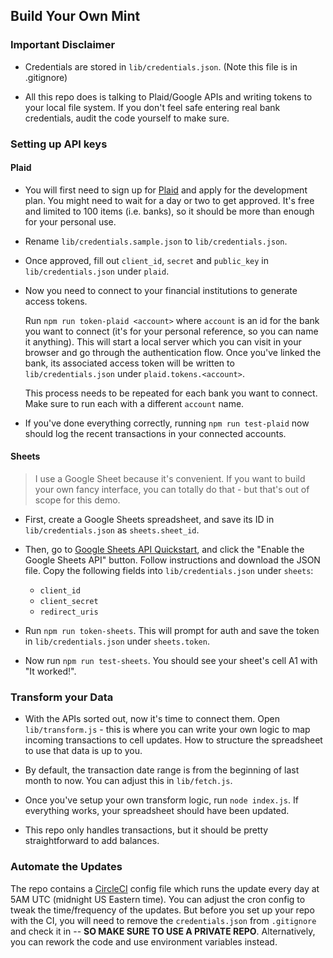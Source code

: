 ## Build Your Own Mint

### Important Disclaimer

- Credentials are stored in `lib/credentials.json`. (Note this file is in .gitignore)

- All this repo does is talking to Plaid/Google APIs and writing tokens to your local file system. If you don't feel safe entering real bank credentials, audit the code yourself to make sure.

### Setting up API keys

#### Plaid

- You will first need to sign up for [Plaid](https://plaid.com/) and apply for the development plan. You might need to wait for a day or two to get approved. It's free and limited to 100 items (i.e. banks), so it should be more than enough for your personal use.

- Rename `lib/credentials.sample.json` to `lib/credentials.json`.

- Once approved, fill out `client_id`, `secret` and `public_key` in `lib/credentials.json` under `plaid`.

- Now you need to connect to your financial institutions to generate access tokens.

  Run `npm run token-plaid <account>` where `account` is an id for the bank you want to connect (it's for your personal reference, so you can name it anything). This will start a local server which you can visit in your browser and go through the authentication flow. Once you've linked the bank, its associated access token will be written to `lib/credentials.json` under `plaid.tokens.<account>`.

  This process needs to be repeated for each bank you want to connect. Make sure to run each with a different `account` name.

- If you've done everything correctly, running `npm run test-plaid` now should log the recent transactions in your connected accounts.

#### Sheets

> I use a Google Sheet because it's convenient. If you want to build your own fancy interface, you can totally do that - but that's out of scope for this demo.

- First, create a Google Sheets spreadsheet, and save its ID in `lib/credentials.json` as `sheets.sheet_id`.

- Then, go to [Google Sheets API Quickstart](https://developers.google.com/sheets/api/quickstart/nodejs), and click the "Enable the Google Sheets API" button. Follow instructions and download the JSON file. Copy the following fields into `lib/credentials.json` under `sheets`:

  - `client_id`
  - `client_secret`
  - `redirect_uris`

- Run `npm run token-sheets`. This will prompt for auth and save the token in `lib/credentials.json` under `sheets.token`.

- Now run `npm run test-sheets`. You should see your sheet's cell A1 with "It worked!".

### Transform your Data

- With the APIs sorted out, now it's time to connect them. Open `lib/transform.js` - this is where you can write your own logic to map incoming transactions to cell updates. How to structure the spreadsheet to use that data is up to you.

- By default, the transaction date range is from the beginning of last month to now. You can adjust this in `lib/fetch.js`.

- Once you've setup your own transform logic, run `node index.js`. If everything works, your spreadsheet should have been updated.

- This repo only handles transactions, but it should be pretty straightforward to add balances.

### Automate the Updates

The repo contains a [CircleCI](https://circleci.com/) config file which runs the update every day at 5AM UTC (midnight US Eastern time).  You can adjust the cron config to tweak the time/frequency of the updates. But before you set up your repo with the CI, you will need to remove the `credentials.json` from `.gitignore` and check it in -- **SO MAKE SURE TO USE A PRIVATE REPO**. Alternatively, you can rework the code and use environment variables instead.
